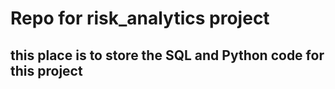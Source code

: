 # Repo for risk_analytics project
## this place is to store the SQL and Python code for this project
